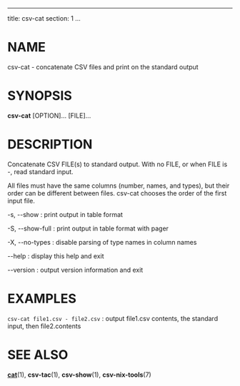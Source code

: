 <!--
SPDX-License-Identifier: BSD-3-Clause
Copyright 2019-2023, Marcin Ślusarz <marcin.slusarz@gmail.com>
-->

---
title: csv-cat
section: 1
...

# NAME #

csv-cat - concatenate CSV files and print on the standard output

# SYNOPSIS #

**csv-cat** [OPTION]... [FILE]...

# DESCRIPTION #

Concatenate CSV FILE(s) to standard output. With no FILE, or when FILE is -,
read standard input.

All files must have the same columns (number, names, and types), but their
order can be different between files. csv-cat chooses the order of the first
input file.

-s, \--show
:   print output in table format

-S, \--show-full
:   print output in table format with pager

-X, \--no-types
:   disable parsing of type names in column names

\--help
:   display this help and exit

\--version
:   output version information and exit

# EXAMPLES #

`csv-cat file1.csv - file2.csv`
:   output file1.csv contents, the standard input, then file2.contents

# SEE ALSO #

**[cat](http://man7.org/linux/man-pages/man1/cat.1.html)**(1),
**csv-tac**(1), **csv-show**(1), **csv-nix-tools**(7)
